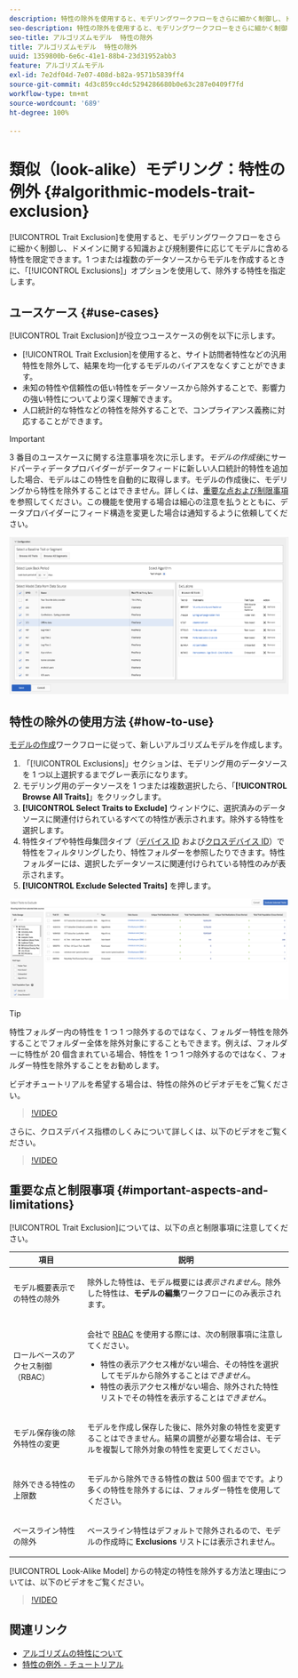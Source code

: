 ```yaml
---
description: 特性の除外を使用すると、モデリングワークフローをさらに細かく制御し、ドメインに関する知識および規制要件に応じてモデルに含める特性を限定できます。1 つまたは複数のデータソースからモデルを作成するときに、「Exclusions」オプションを使用して、除外する特性を指定します。
seo-description: 特性の除外を使用すると、モデリングワークフローをさらに細かく制御し、ドメインに関する知識および規制要件に応じてモデルに含める特性を限定できます。1 つまたは複数のデータソースからモデルを作成するときに、「Exclusions」オプションを使用して、除外する特性を指定します。
seo-title: アルゴリズムモデル  特性の除外
title: アルゴリズムモデル  特性の除外
uuid: 1359800b-6e6c-41e1-88b4-23d31952abb3
feature: アルゴリズムモデル
exl-id: 7e2df04d-7e07-408d-b82a-9571b5839ff4
source-git-commit: 4d3c859cc4dc5294286680b0e63c287e0409f7fd
workflow-type: tm+mt
source-wordcount: '689'
ht-degree: 100%

---
```


# 類似（look-alike）モデリング：特性の例外 {#algorithmic-models-trait-exclusion}

[!UICONTROL Trait Exclusion]を使用すると、モデリングワークフローをさらに細かく制御し、ドメインに関する知識および規制要件に応じてモデルに含める特性を限定できます。1 つまたは複数のデータソースからモデルを作成するときに、「[!UICONTROL Exclusions]」オプションを使用して、除外する特性を指定します。

## ユースケース {#use-cases}

[!UICONTROL Trait Exclusion]が役立つユースケースの例を以下に示します。

* [!UICONTROL Trait Exclusion]を使用すると、サイト訪問者特性などの汎用特性を除外して、結果を均一化するモデルのバイアスをなくすことができます。
* 未知の特性や信頼性の低い特性をデータソースから除外することで、影響力の強い特性についてより深く理解できます。
* 人口統計的な特性などの特性を除外することで、コンプライアンス義務に対応することができます。

>[!IMPORTANT]
>
>3 番目のユースケースに関する注意事項を次に示します。*モデルの作成後*&#x200B;にサードパーティデータプロバイダーがデータフィードに新しい人口統計的特性を追加した場合、モデルはこの特性を自動的に取得します。モデルの作成後に、モデリングから特性を除外することはできません。詳しくは、[重要な点および制限事項](../../features/algorithmic-models/trait-exclusion-algo-models.md#important-aspects-and-limitations)を参照してください。この機能を使用する場合は細心の注意を払うとともに、データプロバイダーにフィード構造を変更した場合は通知するように依頼してください。

![](assets/lam_exclude_traits.png)

## 特性の除外の使用方法 {#how-to-use}

[モデルの作成](../../features/algorithmic-models/create-model.md#build-model)ワークフローに従って、新しいアルゴリズムモデルを作成します。

1. 「[!UICONTROL Exclusions]」セクションは、モデリング用のデータソースを 1 つ以上選択するまでグレー表示になります。
2. モデリング用のデータソースを 1 つまたは複数選択したら、「**[!UICONTROL Browse All Traits]**」をクリックします。
3. **[!UICONTROL Select Traits to Exclude]** ウィンドウに、選択済みのデータソースに関連付けられているすべての特性が表示されます。除外する特性を選択します。
4. 特性タイプや特性母集団タイプ（[デバイス ID](../../reference/ids-in-aam.md) および[クロスデバイス ID](../../reference/ids-in-aam.md)）で特性をフィルタリングしたり、特性フォルダーを参照したりできます。特性フォルダーには、選択したデータソースに関連付けられている特性のみが表示されます。
5. **[!UICONTROL Exclude Selected Traits]** を押します。

![trait-exclusions](assets/trait-exclusions-browse-traits.png)

>[!TIP]
>
>特性フォルダー内の特性を 1 つ 1 つ除外するのではなく、フォルダー特性を除外することでフォルダー全体を除外対象にすることもできます。例えば、フォルダーに特性が 20 個含まれている場合、特性を 1 つ 1 つ除外するのではなく、フォルダー特性を除外することをお勧めします。

ビデオチュートリアルを希望する場合は、特性の除外のビデオデモをご覧ください。

>[!VIDEO](https://video.tv.adobe.com/v/25569/?quality=12)

さらに、クロスデバイス指標のしくみについて詳しくは、以下のビデオをご覧ください。

>[!VIDEO](https://video.tv.adobe.com/v/33445/?quality=12)

## 重要な点と制限事項 {#important-aspects-and-limitations}

[!UICONTROL Trait Exclusion]については、以下の点と制限事項に注意してください。

<table id="table_BA5C3545BC9E4717BD567B00C803AA53"> 
 <thead> 
  <tr> 
   <th colname="col1" class="entry"> 項目 </th> 
   <th colname="col2" class="entry"> 説明 </th>
  </tr> 
 </thead>
 <tbody> 
  <tr> 
   <td colname="col1"> <p>モデル概要表示での特性の除外 </p> </td>
   <td colname="col2"> <p>除外した特性は、モデル概要には<i>表示されません</i>。除外した特性は、<b><span class="uicontrol">モデルの編集</span></b>ワークフローにのみ表示されます。 </p> </td>
  </tr> 
  <tr> 
   <td colname="col1"> <p>ロールベースのアクセス制御（RBAC） </p> </td>
   <td colname="col2"> <p>会社で <a href="../../features/administration/administration-overview.md#administration">RBAC</a> を使用する際には、次の制限事項に注意してください。 </p> <p>
     <ul id="ul_38A4056C235B428C822EA4A353893786"> 
      <li id="li_2624FB35581F4807B8530910D63FFDBF">特性の表示アクセス権がない場合、その特性を選択してモデルから除外することは<i>できません</i>。 </li>
      <li id="li_3FD7A12AAAA8462EA84A760C05F20379">特性の表示アクセス権がない場合、除外された特性リストでその特性を表示することは<i>できません</i>。 </li>
     </ul> </p> </td>
  </tr> 
  <tr> 
   <td colname="col1"> <p>モデル保存後の除外特性の変更 </p> </td>
   <td colname="col2"> <p>モデルを作成し保存した後に、除外対象の特性を変更することはできません。結果の調整が必要な場合は、モデルを複製して除外対象の特性を変更してください。 </p> </td>
  </tr> 
  <tr> 
   <td colname="col1"> <p>除外できる特性の上限数 </p> </td>
   <td colname="col2"> <p>モデルから除外できる特性の数は 500 個までです。より多くの特性を除外するには、フォルダー特性を使用してください。 </p> </td>
  </tr> 
  <tr> 
   <td colname="col1"> <p>ベースライン特性の除外 </p> </td>
   <td colname="col2"> <p>ベースライン特性はデフォルトで除外されるので、モデルの作成時に <b><span class="uicontrol">Exclusions</span></b> リストには表示されません。 </p> </td>
  </tr>
 </tbody>
</table>

[!UICONTROL Look-Alike Model] からの特定の特性を除外する方法と理由については、以下のビデオをご覧ください。

>[!VIDEO](https://video.tv.adobe.com/v/25569/)

## 関連リンク

* [アルゴリズムの特性について](/help/using/features/algorithmic-models/understanding-models.md)
* [特性の例外 - チュートリアル](https://helpx.adobe.com/jp/audience-manager/kt/using/excluding-traits-look-alike-model-feature-video-use.html)
